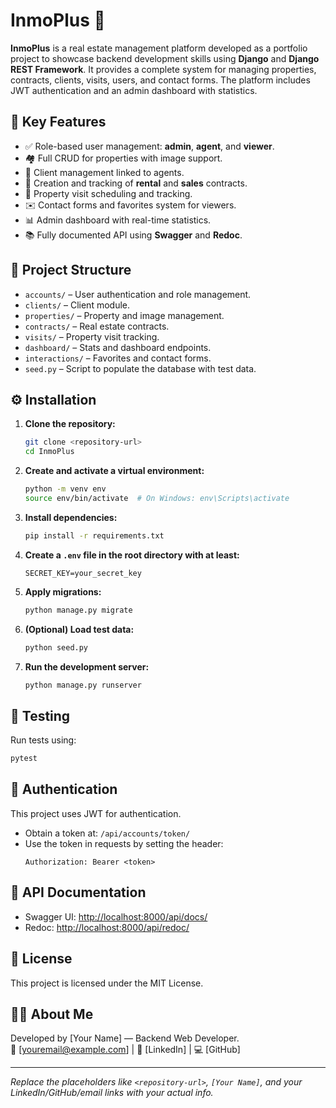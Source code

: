 # InmoPlus 🏡

**InmoPlus** is a real estate management platform developed as a portfolio project to showcase backend development skills using **Django** and **Django REST Framework**. It provides a complete system for managing properties, contracts, clients, visits, users, and contact forms. The platform includes JWT authentication and an admin dashboard with statistics.

## 🚀 Key Features

- ✅ Role-based user management: **admin**, **agent**, and **viewer**.
- 🏘️ Full CRUD for properties with image support.
- 👥 Client management linked to agents.
- 📄 Creation and tracking of **rental** and **sales** contracts.
- 📅 Property visit scheduling and tracking.
- ✉️ Contact forms and favorites system for viewers.
- 📊 Admin dashboard with real-time statistics.
- 📚 Fully documented API using **Swagger** and **Redoc**.

## 🧩 Project Structure

- `accounts/` – User authentication and role management.
- `clients/` – Client module.
- `properties/` – Property and image management.
- `contracts/` – Real estate contracts.
- `visits/` – Property visit tracking.
- `dashboard/` – Stats and dashboard endpoints.
- `interactions/` – Favorites and contact forms.
- `seed.py` – Script to populate the database with test data.

## ⚙️ Installation

1. **Clone the repository:**
   ```sh
   git clone <repository-url>
   cd InmoPlus
   ```

2. **Create and activate a virtual environment:**
   ```sh
   python -m venv env
   source env/bin/activate  # On Windows: env\Scripts\activate
   ```

3. **Install dependencies:**
   ```sh
   pip install -r requirements.txt
   ```

4. **Create a `.env` file in the root directory with at least:**
   ```
   SECRET_KEY=your_secret_key
   ```

5. **Apply migrations:**
   ```sh
   python manage.py migrate
   ```

6. **(Optional) Load test data:**
   ```sh
   python seed.py
   ```

7. **Run the development server:**
   ```sh
   python manage.py runserver
   ```

## 🧪 Testing

Run tests using:

```sh
pytest
```

## 🔐 Authentication

This project uses JWT for authentication.

- Obtain a token at: `/api/accounts/token/`
- Use the token in requests by setting the header:
  ```
  Authorization: Bearer <token>
  ```

## 📘 API Documentation

- Swagger UI: [http://localhost:8000/api/docs/](http://localhost:8000/api/docs/)
- Redoc: [http://localhost:8000/api/redoc/](http://localhost:8000/api/redoc/)

## 📝 License

This project is licensed under the MIT License.

## 👨‍💻 About Me

Developed by [Your Name] — Backend Web Developer.  
📧 [youremail@example.com] | 💼 [LinkedIn] | 💻 [GitHub]

---

_Replace the placeholders like `<repository-url>`, `[Your Name]`, and your LinkedIn/GitHub/email links with your actual info._
